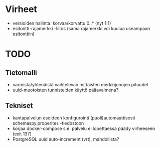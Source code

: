 # Virheet
* versioiden hallinta: korvaa/korvattu 0..* (nyt 1:1)
* esitontti-rajamerkki -liitos (sama rajamerkki voi kuulua useampaan esitonttiin)

# TODO

## Tietomalli
* varmista/yhtenäistä vaihtelevan mittaisten merkkijonojen pituudet
* uuid-muotoisten tunnisteiden käyttö pääavaimena?
## Tekniset

* kantapalvelun osoitteen konfigurointi (puoli)automaattisesti schemaspy.properites -tiedostoon
* korjaa docker-compose s.e. palvelu ei lopettaessa päädy virheeseen (exit 137)
* PostgreSQL uuid auto-increment (vrt), mahdollista?
